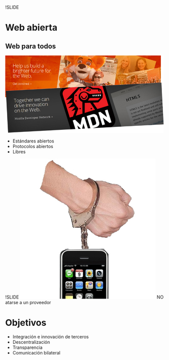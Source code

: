 !SLIDE
# Web abierta
## Web para todos

![Open Web](mozilla-openweb.png)

<!SLIDE bullets incremental transition=fade>
* Estándares abiertos
* Protocolos abiertos
* Libres

!SLIDE
![Locked in](iphone.jpg)
NO atarse a un proveedor

<!SLIDE bullets incremental transition=fade>
# Objetivos

* Integración e innovación de terceros
* Descentralización
* Transparencia
* Comunicación bilateral